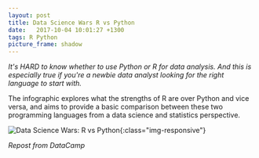 ```yaml
---
layout: post
title: Data Science Wars R vs Python
date:   2017-10-04 10:01:27 +1300
tags: R Python
picture_frame: shadow
---
```


*It's HARD to know whether to use Python or R for data analysis. And this is especially true if you're a newbie data analyst looking for the right language to start with.*
<!--more-->

The infographic explores what the strengths of R are over Python and vice versa, and aims to provide a basic comparison between these two programming languages from a data science and statistics perspective.

![Data Science Wars: R vs Python](http://blog.datacamp.com/wp-content/uploads/2015/05/R-vs-Python-216-2.png){:class="img-responsive"}

*Repost from DataCamp*